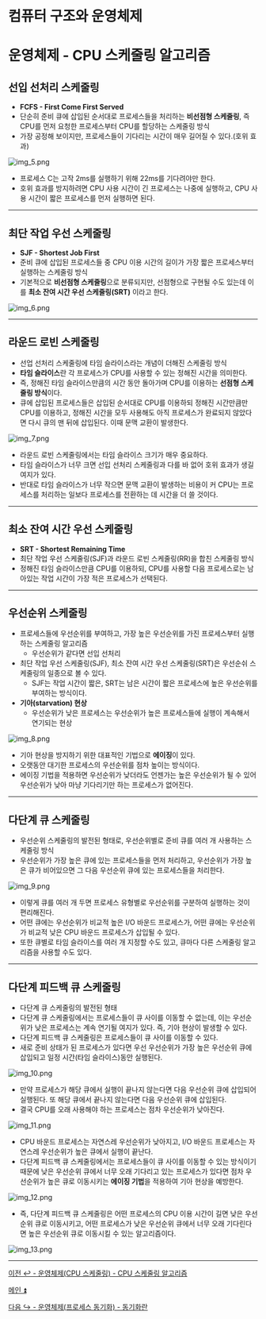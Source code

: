 # 컴퓨터 구조와 운영체제

# 운영체제 - CPU 스케줄링 알고리즘

## 선입 선처리 스케줄링

- **FCFS - First Come First Served** 
- 단순히 준비 큐에 삽입된 순서대로 프로세스들을 처리하는 **비선점형 스케줄링**, 즉 CPU를 먼저 요청한 프로세스부터 CPU를 할당하는 스케줄링 방식
- 가장 공정해 보이지만, 프로세스들이 기다리는 시간이 매우 길어질 수 있다.(호위 효과)

![img_5.png](image/img_5.png)

- 프로세스 C는 고작 2ms를 실행하기 위해 22ms를 기다려야만 한다.
- 호위 효과를 방지하려면 CPU 사용 시간이 긴 프로세스는 나중에 실행하고, CPU 사용 시간이 짧은 프로세스를 먼저 실행하면 된다.

---

## 최단 작업 우선 스케줄링

- **SJF - Shortest Job First**
- 준비 큐에 삽입된 프로세스들 중 CPU 이용 시간의 길이가 가장 짧은 프로세스부터 실행하는 스케줄링 방식
- 기본적으로 **비선점형 스케줄링**으로 분류되지만, 선점형으로 구현될 수도 있는데 이를 **최소 잔여 시간 우선 스케줄링(SRT)** 이라고 한다.

![img_6.png](image/img_6.png)

---

## 라운드 로빈 스케줄링

- 선업 선처리 스케줄링에 타임 슬라이스라는 개념이 더해진 스케줄링 방식
- **타임 슬라이스**란 각 프로세스가 CPU를 사용할 수 있는 정해진 시간을 의미한다.
- 즉, 정해진 타임 슬라이스만큼의 시간 동안 돌아가며 CPU를 이용하는 **선점형 스케줄링 방식**이다.
- 큐에 삽입된 프로세스들은 삽입된 순서대로 CPU를 이용하되 정해진 시간만큼만 CPU를 이용하고, 정해진 시간을 모두 사용해도 아직 프로세스가 완료되지 않았다면
    다시 큐의 맨 뒤에 삽입된다. 이때 문맥 교환이 발생한다.

![img_7.png](image/img_7.png)

- 라운드 로빈 스케줄링에서는 타임 슬라이스 크기가 매우 중요하다.
- 타임 슬라이스가 너무 크면 선입 선처리 스케줄링과 다를 바 없어 호위 효과가 생길 여지가 있다.
- 반대로 타임 슬라이스가 너무 작으면 문맥 교환이 발생하는 비용이 커 CPU는 프로세스를 처리하는 일보다 프로세스를 전환하는 데 시간을 더 쓸 것이다.

---

## 최소 잔여 시간 우선 스케줄링

- **SRT - Shortest Remaining Time**
- 최단 작업 우선 스케줄링(SJF)과 라운드 로빈 스케줄링(RR)을 합친 스케줄링 방식
- 정해진 타임 슬라이스만큼 CPU를 이용하되, CPU를 사용할 다음 프로세스로는 남아있는 작업 시간이 가장 적은 프로세스가 선택된다.

---

## 우선순위 스케줄링

- 프로세스들에 우선순위를 부여하고, 가장 높은 우선순위를 가진 프로세스부터 실행하는 스케줄링 알고리즘
  - 우선순위가 같다면 선입 선처리
- 최단 작업 우선 스케줄링(SJF), 최소 잔여 시간 우선 스케줄링(SRT)은 우선순쉬 스케줄링의 일종으로 볼 수 있다.
  - SJF는 작업 시간이 짧은, SRT는 남은 시간이 짧은 프로세스에 높은 우선순위를 부여하는 방식이다.
- **기아(starvation) 현상**
  - 우선순위가 낮은 프로세스는 우선순위가 높은 프로세스들에 실행이 계속해서 연기되는 현상

![img_8.png](image/img_8.png)

- 기아 현상을 방지하기 위한 대표적인 기법으로 **에이징**이 있다.
- 오랫동안 대기한 프로세스의 우선순위를 점차 높이는 방식이다.
- 에이징 기법을 적용하면 우선순위가 낮더라도 언젠가는 높은 우선순위가 될 수 있어 우선순위가 낮아 마냥 기다리기만 하는 프로세스가 없어진다.

---

## 다단계 큐 스케줄링

- 우선순위 스케줄링의 발전된 형태로, 우선순위별로 준비 큐를 여러 개 사용하는 스케줄링 방식
- 우선순위가 가장 높은 큐에 있는 프로세스들을 먼저 처리하고, 우선순위가 가장 높은 큐가 비어있으면 그 다음 우선순위 큐에 있는 프로세스들을 처리한다.

![img_9.png](image/img_9.png)

- 이렇게 큐를 여러 개 두면 프로세스 유형별로 우선순위를 구분하여 실행하는 것이 편리해진다.
- 어떤 큐에는 우선순위가 비교적 높은 I/O 바운드 프로세스가, 어떤 큐에는 우선순위가 비교적 낮은 CPU 바운드 프로세스가 삽입될 수 있다.
- 또한 큐별로 타임 슬라이스를 여러 개 지정할 수도 있고, 큐마다 다른 스케줄링 알고리즘을 사용할 수도 있다.

---

## 다단계 피드백 큐 스케줄링

- 다단계 큐 스케줄링의 발전된 형태
- 다단계 큐 스케줄링에서는 프로세스들이 큐 사이를 이동할 수 없는데, 이는 우선순위가 낮은 프로세스는 계속 연기될 여지가 있다. 즉, 기아 현상이 발생할 수 있다.
- 다단계 피드백 큐 스케줄링은 프로세스들이 큐 사이를 이동할 수 있다.
- 새로 준비 상태가 된 프로세스가 있다면 우선 우선순위가 가장 높은 우선순위 큐에 삽입되고 일정 시간(타임 슬라이스)동안 실행된다.

![img_10.png](image/img_10.png)

- 만약 프로세스가 해당 큐에서 실행이 끝나지 않는다면 다음 우선순위 큐에 삽입되어 실행된다. 또 해당 큐에서 끝나지 않는다면 다음 우선순위 큐에 삽입된다.
- 결국 CPU를 오래 사용해야 하는 프로세스는 점차 우선순위가 낮아진다.

![img_11.png](image/img_11.png)

- CPU 바운드 프로세스는 자연스레 우선순위가 낮아지고, I/O 바운드 프로세스는 자연스레 우선순위가 높은 큐에서 실행이 끝난다.
- 다단계 피드백 큐 스케줄링에서는 프로세스들이 큐 사이를 이동할 수 있는 방식이기 때문에 낮은 우선순위 큐에서 너무 오래 기다리고 있는 프로세스가 있다면
    점차 우선순위가 높은 큐로 이동시키는 **에이징 기법**을 적용하여 기아 현상을 예방한다.

![img_12.png](image/img_12.png)

- 즉, 다단계 피드백 큐 스케줄링은 어떤 프로세스의 CPU 이용 시간이 길면 낮은 우선순위 큐로 이동시키고, 어떤 프로세스가 낮은 우선순위 큐에서 너무 오래
    기다린다면 높은 우선순위 큐로 이동시킬 수 있는 알고리즘이다.

![img_13.png](image/img_13.png)

---

[이전 ↩️ - 운영체제(CPU 스케줄링) - CPU 스케줄링 알고리즘]()

[메인 ⏫](https://github.com/genesis12345678/TIL/blob/main/cs/Main.md)

[다음 ↪️ - 운영체제(프로세스 동기화) - 동기화란]()